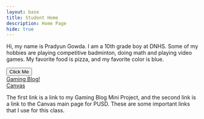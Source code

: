 ```yaml
---
layout: base
title: Student Home 
description: Home Page
hide: true
---
```


<div>
    <p>Hi, my name is Pradyun Gowda. I am a 10th grade boy at DNHS. Some of my hobbies are playing competitive badminton, doing math and playing video games. My favorite food is pizza, and my favorite color is blue.</p>
    <button>Click Me</button>
</div>
<div>
    <a href="http://127.0.0.1:4100/PradyunCSP_/2024/08/21/miniproject_IPYNB_2_.html">Gaming Blog!</a><br>
    <a href="https://poway.instructure.com/">Canvas</a>
    <p>The first link is a link to my Gaming Blog Mini Project, and the second link is a link to the Canvas main page for PUSD. These are some important links that I use for this class.</p>
</div>
